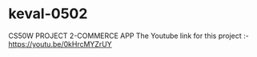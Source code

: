 # keval-0502
CS50W PROJECT 2-COMMERCE APP
The Youtube link for this project :- https://youtu.be/0kHrcMYZrUY

